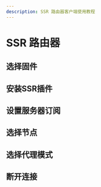 ```yaml
---
description: SSR 路由器客户端使用教程
---
```


# SSR 路由器

## 选择固件 <a id="&#x9009;&#x62E9;&#x56FA;&#x4EF6;"></a>

## 安装SSR插件 <a id="&#x5B89;&#x88C5;ssr&#x63D2;&#x4EF6;"></a>

## 设置服务器订阅 <a id="&#x8BBE;&#x7F6E;&#x670D;&#x52A1;&#x5668;&#x8BA2;&#x9605;"></a>

## 选择节点 <a id="&#x9009;&#x62E9;&#x8282;&#x70B9;"></a>

## 选择代理模式 <a id="&#x9009;&#x62E9;&#x4EE3;&#x7406;&#x6A21;&#x5F0F;"></a>

## 断开连接 <a id="&#x65AD;&#x5F00;&#x8FDE;&#x63A5;"></a>

